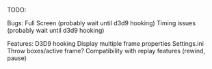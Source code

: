 TODO:

Bugs:
Full Screen (probably wait until d3d9 hooking)
Timing issues (probably wait until d3d9 hooking)

Features:
D3D9 hooking
Display multiple frame properties
Settings.ini
Throw boxes/active frame?
Compatibility with replay features (rewind, pause)